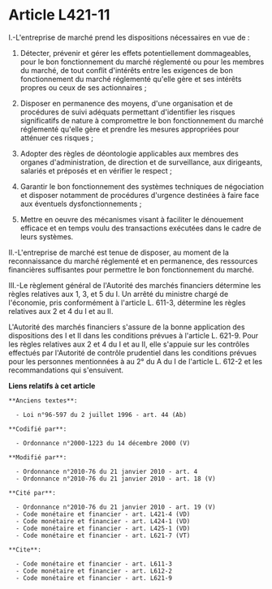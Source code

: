 # Article L421-11

I.-L'entreprise de marché prend les dispositions nécessaires en vue de : 

1. Détecter, prévenir et gérer les effets potentiellement dommageables, pour le bon fonctionnement du marché réglementé ou
pour les membres du marché, de tout conflit d'intérêts entre les exigences de bon fonctionnement du marché réglementé qu'elle
gère et ses intérêts propres ou ceux de ses actionnaires ; 

2. Disposer en permanence des moyens, d'une organisation et de procédures de suivi adéquats permettant d'identifier les
risques significatifs de nature à compromettre le bon fonctionnement du marché réglementé qu'elle gère et prendre les mesures
appropriées pour atténuer ces risques ; 

3. Adopter des règles de déontologie applicables aux membres des organes d'administration, de direction et de surveillance,
aux dirigeants, salariés et préposés et en vérifier le respect ; 

4. Garantir le bon fonctionnement des systèmes techniques de négociation et disposer notamment de procédures d'urgence
destinées à faire face aux éventuels dysfonctionnements ; 

5. Mettre en oeuvre des mécanismes visant à faciliter le dénouement efficace et en temps voulu des transactions exécutées
dans le cadre de leurs systèmes. 

II.-L'entreprise de marché est tenue de disposer, au moment de la reconnaissance du marché réglementé et en permanence, des
ressources financières suffisantes pour permettre le bon fonctionnement du marché. 

III.-Le règlement général de l'Autorité des marchés financiers détermine les règles relatives aux 1, 3, et 5 du I. Un arrêté
du ministre chargé de l'économie, pris conformément à l'article L. 611-3, détermine les règles relatives aux 2 et 4 du I et
au II.

L'Autorité des marchés financiers s'assure de la bonne application des dispositions des I et II dans les conditions prévues à
l'article L. 621-9. Pour les règles relatives aux 2 et 4 du I et au II, elle s'appuie sur les contrôles effectués par
l'Autorité de contrôle prudentiel dans les conditions prévues pour les personnes mentionnées à au 2° du A du I de l'article
L. 612-2 et les recommandations qui s'ensuivent.

**Liens relatifs à cet article**

	**Anciens textes**:

	  - Loi n°96-597 du 2 juillet 1996 - art. 44 (Ab)

	**Codifié par**:

	  - Ordonnance n°2000-1223 du 14 décembre 2000 (V)

	**Modifié par**:

	  - Ordonnance n°2010-76 du 21 janvier 2010 - art. 4
	  - Ordonnance n°2010-76 du 21 janvier 2010 - art. 18 (V)

	**Cité par**:

	  - Ordonnance n°2010-76 du 21 janvier 2010 - art. 19 (V)
	  - Code monétaire et financier - art. L421-4 (VD)
	  - Code monétaire et financier - art. L424-1 (VD)
	  - Code monétaire et financier - art. L425-1 (VD)
	  - Code monétaire et financier - art. L621-7 (VT)

	**Cite**:

	  - Code monétaire et financier - art. L611-3
	  - Code monétaire et financier - art. L612-2
	  - Code monétaire et financier - art. L621-9
